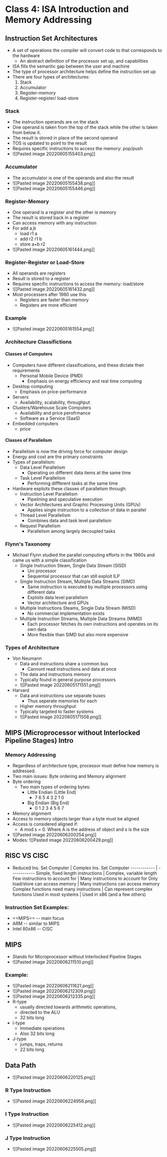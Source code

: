 # Class 4: ISA Introduction and Memory Addressing
## Instruction Set Architectures
- A set of operations the compiler will convert code to that corresponds to the hardware
	- An abstract definition of the processor set up, and capabilities
- ISA fills the semantic gap between the user and machine
- The type of processor architecture helps define the instruction set up
- There are four types of architectures:
	1. Stack
	2. Accumulator
	3. Register-memory
	4. Register-register/ load-store
### Stack
- The instruction operands are on the stack
- One operand is taken from the top of the stack while the other is taken from below it.
- The result is stored in place of the second operand
- TOS is updated to point to the result
- Requires specific instructions to access the memory: pop/push
- ![[Pasted image 20220605155403.png]]
### Accumulator
- The accumulator is one of the operands and also the result
- ![[Pasted image 20220605155438.png]]
- ![[Pasted image 20220605155446.png]]
### Register-Memory
- One operand is a register and the other is memory
- The result is stored back in a register
- Can access memory with any instruction
- For add a,b 
	- load r1 a
	- add r2 r1 b
	- store a+b r2
- ![[Pasted image 20220605161444.png]]
### Register-Register or Load-Store
- All operands are registers
- Result is stored to a register
- Requires specific instructions to access the memory: load/store
- ![[Pasted image 20220605161432.png]]
- Most processers after 1980 use this
	- Registers are faster than memory
	- Registers are more efficient
### Example
- ![[Pasted image 20220605161554.png]]
### Architecture Classifictions
#### Classes of Computers
- Computers have different classifications, and these dictate their requirements
	- Personal Mobile Device (PMD)
		- Emphasis on energy efficiency and real time computing
- Desktop computing
	- Emphasis on price-performance
- Servers
	- Availability, scalability, throughput
- Clusters/Warehouse Scale Computers
	- Availability and price perofrmance
	- Software as a Service (SaaS)
- Embedded computers
	- price
#### Classes of Parallelism
- Parallelism is now the driving force for computer design
- Energy and cost are the primary constraints
- Types of parallelism:
	- Data Level Parallelism
		- Operating on different data items at the same time
	- Task Level Parallelism
		- Performing diffferent tasks at the same time
- Hardware exploits these classes of parallelism through:
	- Instruction Level Parallelism
		- Pipelining and speculative execution
	- Vector Architectures and Graphic Processing Units (GPUs)
		- Applies single instruction to a collection of data in parallel
	- Thread Level Parallelism
		- Combines data and task level parallelism
	- Request Parallelism
		- Parallelism among largely decoupled tasks
### Flynn's Taxonomy
- Michael Flynn studied the parallel computing efforts in the 1960s and came us with a simple classification
	- Single Instruction Steam, Single Data Stream (SISD)
		- Uni processor
		- Sequential processor that can still exploit ILP
	- Single Instruction Stream, Multiple Data Streams (SIMD)
		- Same instruction is executed by multiple processors using different data
		- Exploits data level parallelism
		- Vector architecture and GPUs
	- Multiple Instructions Steams, Single Data Stream (MISD)
		- No commercial implementation exists
	- Multiple Instruction Streams, Multiple Data Streams (MIMD)
		- Each processor fetches its own instructions and operates on its own data
		- More flexible than SIMD but also more expensive
### Types of Architecture
- Von Neumann
	- Data and instructions share a common bus
		- Cannont read instructions and data at once
	- The data and instructions memory
	- Typically found in general purpose processors
	- ![[Pasted image 20220605171551.png]]
- Harvard 
	- Data and instructions use separate buses
		- Thus seperate memories for each
	- Higher memory throughput
	- Typically targeted to faster systems
	- ![[Pasted image 20220605171558.png]]
## MIPS (Microprocessor without Interlocked Pipeline Stages) Intro
### Memory Addressing
- Regardless of architecture type, processor must define how memory is addressed.
- Two main issues: Byte ordering and Memory alignment
- Byte ordering
	- Two main types of ordering bytes:
		- Little Endian (Little End)
			- 7 6 5 4 3 2 1 0
		- Big Endian (Big End)
			- 0 1 2 3 4 5 6 7
- Memory alignment
- Access to memory objects larger than a byte must be aligned
- Access is considered aligned if:
	- A mod s = 0. Where A is the address of object and s is the size
- ![[Pasted image 20220606200254.png]]
- Modes: ![[Pasted image 20220606200429.png]]
## RISC VS CISC
- Reduced Ins. Set Computer | Complex Ins. Set Computer
------------ | ------------
Simple, fixed length instructions | Complex, variable length
Few instructions to account for | Many instructions to account for
Only load/store can access memory | Many instructions can access memory
Complex functions need many instructions | Can represent complex functions
Used in most systems | Used in x86 (and a few others)
### Instruction Set Examples:
- ==MIPS== -- main focus
- ARM -- similar to MIPS
- Intel 80x86 -- CISC
## MIPS
- Stands for Microprocessor without Interlocked Pipeline Stages
- ![[Pasted image 20220606211510.png]]
### Example:
- ![[Pasted image 20220606211621.png]]
- ![[Pasted image 20220606212309.png]]
- ![[Pasted image 20220606212335.png]]
- R-type
	- usually directed towards arithmetic operations, 
	- directed to the ALU
	- 32 bits long
- I-type
	- Immediate operations
	- Also 32 bits long
- J-type
	- jumps, traps, returns
	- 22 bits long
## Data Path
- ![[Pasted image 20220606220125.png]]
### R Type Instruction 
- ![[Pasted image 20220606224956.png]]
### I Type Instruction
- ![[Pasted image 20220606225412.png]]
### J Type Instruction
- ![[Pasted image 20220606225505.png]]